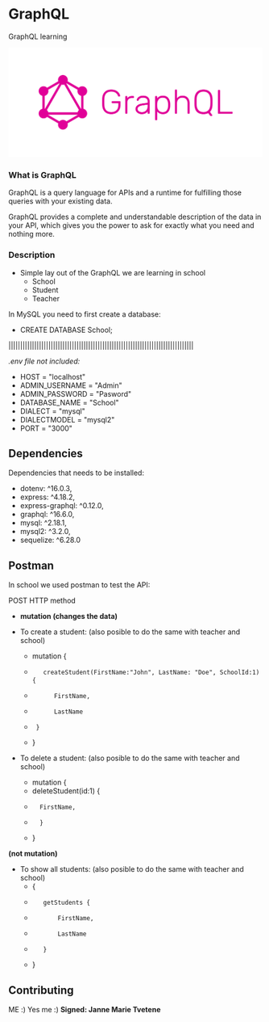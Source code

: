 # GraphQL
GraphQL learning

![GraphQL](GraphQL.png)

### What is GraphQL

GraphQL is a query language for APIs and a runtime for fulfilling those queries with your existing data. 

GraphQL provides a complete and understandable description of the data in your API, which gives you the power to ask for exactly what you need and nothing more. 

### Description

* Simple lay out of the GraphQL we are learning in school
    - School
    - Student
    - Teacher

In MySQL you need to first create a database:

- CREATE DATABASE School;

|||||||||||||||||||||||||||||||||||||||||||||||||||||||||||||||||||||||||||||||

*.env file not included:*

- HOST = "localhost"
- ADMIN_USERNAME = "Admin"
- ADMIN_PASSWORD = "Pasword"
- DATABASE_NAME = "School"
- DIALECT = "mysql"
- DIALECTMODEL = "mysql2"
- PORT = "3000"

## Dependencies

Dependencies that needs to be installed:

-   dotenv: ^16.0.3,
-   express: ^4.18.2,
-   express-graphql: ^0.12.0,
-   graphql: ^16.6.0,
-   mysql: ^2.18.1,
-   mysql2: ^3.2.0,
-   sequelize: ^6.28.0

## Postman

In school we used postman to test the API:

POST HTTP method 
* __mutation (changes the data)__


* To create a student: (also posible to do the same with teacher and school) 
    -    mutation {
    -        createStudent(FirstName:"John", LastName: "Doe", SchoolId:1) {
    -           FirstName,
    -           LastName
    -      }
    -   }


* To delete a student: (also posible to do the same with teacher and school) 
    -   mutation {
    -   deleteStudent(id:1) {
    -       FirstName,
    -       }
    -   }


__(not mutation)__
* To show all students: (also posible to do the same with teacher and school) 
    -    {
    -        getStudents {
    -            FirstName,
    -            LastName
    -        }
    -    }



## Contributing
ME :) Yes me :)
**Signed: Janne Marie Tvetene**

